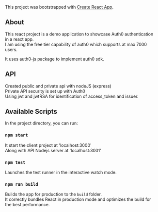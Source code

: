 This project was bootstrapped with [Create React App](https://github.com/facebook/create-react-app).

## About

This react project is a demo application to showcase Auth0 authentication in a react app.<br/>
I am using the free tier capability of auth0 which supports at max 7000 users.<br/>

It uses auth0-js package to implement auth0 sdk.<br/>

## API

Created public and private api with nodeJS (express)<br/>
Private API security is set up with Auth0 <br/>
Using jwt and jwtRSA for identification of access_token and issuer.<br/>

## Available Scripts

In the project directory, you can run:

### `npm start`

It start the client project at 'localhost:3000'<br/>
Along with API Nodejs server at 'localhost:3001'<br/>

### `npm test`

Launches the test runner in the interactive watch mode.<br />

### `npm run build`

Builds the app for production to the `build` folder.<br />
It correctly bundles React in production mode and optimizes the build for the best performance.
